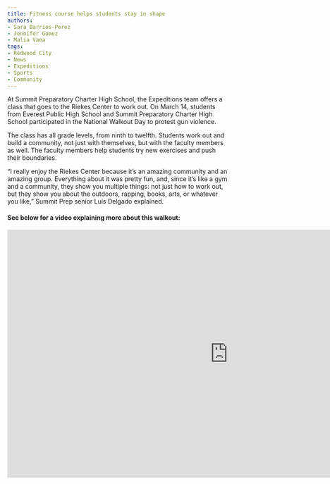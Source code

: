 ```yaml
---
title: Fitness course helps students stay in shape
authors:
- Sara Barrios-Perez
- Jennifer Gomez
- Malia Vaea
tags:
- Redwood City
- News
- Expeditions
- Sports
- Community
---
```

At Summit Preparatory Charter High School, the Expeditions team offers a class that goes to the Riekes Center to work out. On March 14, students from Everest Public High School and Summit Preparatory Charter High School participated in the National Walkout
Day to protest gun violence.

The class has all grade levels, from ninth to twelfth. Students work out and build a community, not just with themselves, but with the faculty members as well. The faculty members help students try new exercises and push their boundaries.

“I really enjoy the Riekes Center because it’s an amazing community and an amazing group. Everything about it was pretty fun, and, since it’s like a gym and a community, they show you multiple things: not just how to work out, but they show you about
the outdoors, rapping, books, arts, or whatever you like,” Summit Prep senior Luis Delgado explained.

#### See below for a video explaining more about this walkout:

<iframe width="1000" height="562.5" src="https://www.youtube.com/embed/fh2bPCIOGTw" frameborder="0" allow="autoplay; encrypted-media" allowfullscreen class="image"></iframe>